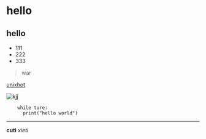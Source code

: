 # hello
## hello

* 111
* 222
* 333

> war

[unixhot](http://www.unixhot.com)

![kjj](http://www.kongjianjia.com/favicon.ico)


        while ture:
          print("hello world")

***

**cuti**
*xieti*
